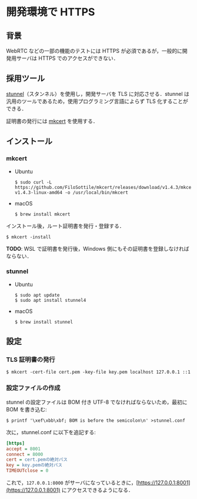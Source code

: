 # 開発環境で HTTPS

## 背景

WebRTC などの一部の機能のテストには HTTPS が必須であるが，一般的に開発用サーバは HTTPS でのアクセスができない．

## 採用ツール

[stunnel](https://www.stunnel.org)（スタンネル）を使用し，開発サーバを TLS に対応させる．stunnel は汎用のツールであるため，使用プログラミング言語によらず TLS 化することができる．

証明書の発行には [mkcert](https://github.com/FiloSottile/mkcert) を使用する．

## インストール

### mkcert

- Ubuntu

  ```console
  $ sudo curl -L https://github.com/FiloSottile/mkcert/releases/download/v1.4.3/mkcert-v1.4.3-linux-amd64 -o /usr/local/bin/mkcert
  ```

- macOS

  ```console
  $ brew install mkcert
  ```

インストール後，ルート証明書を発行・登録する．

```console
$ mkcert -install
```

**TODO**: WSL で証明書を発行後，Windows 側にもその証明書を登録しなければならない．

### stunnel

- Ubuntu

  ```console
  $ sudo apt update
  $ sudo apt install stunnel4
  ```

- macOS

  ```
  $ brew install stunnel
  ```

## 設定

### TLS 証明書の発行

```console
$ mkcert -cert-file cert.pem -key-file key.pem localhost 127.0.0.1 ::1
```

### 設定ファイルの作成

stunnel の設定ファイルは BOM 付き UTF-8 でなければならないため，最初に BOM を書き込む:

```console
$ printf '\xef\xbb\xbf; BOM is before the semicolon\n' >stunnel.conf
```

次に，stunnel.conf に以下を追記する:

```ini
[https]
accept = 8001
connect = 8000
cert = cert.pemの絶対パス
key = key.pemの絶対パス
TIMEOUTclose = 0
```

これで，`127.0.0.1:8000` がサーバになっているときに，[https://127.0.0.1:8001](https://127.0.0.1:8001) にアクセスできるようになる．
